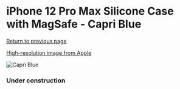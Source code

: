 # iPhone 12 Pro Max Silicone Case with MagSafe - Capri Blue

[Return to previous page](/iphone_12)

[High-resolution image from Apple](https://store.storeimages.cdn-apple.com/8756/as-images.apple.com/is/MK043?wid=4500&hei=4500&fmt=png)

<div style="width: 384px"><img src="/everypreview/MK043.png" alt="Capri Blue"></div>

### Under construction
